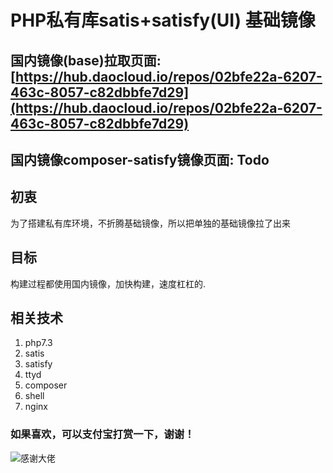 # PHP私有库satis+satisfy(UI) 基础镜像

## 国内镜像(base)拉取页面: [https://hub.daocloud.io/repos/02bfe22a-6207-463c-8057-c82dbbfe7d29](https://hub.daocloud.io/repos/02bfe22a-6207-463c-8057-c82dbbfe7d29)

## 国内镜像composer-satisfy镜像页面: Todo

## 初衷
为了搭建私有库环境，不折腾基础镜像，所以把单独的基础镜像拉了出来

## 目标
构建过程都使用国内镜像，加快构建，速度杠杠的.

## 相关技术
1. php7.3
2. satis
3. satisfy
4. ttyd
5. composer
6. shell
7. nginx


### 如果喜欢，可以支付宝打赏一下，谢谢！
![感谢大佬](http://www.ninja911.com/images/pay2me/alipay.png)

